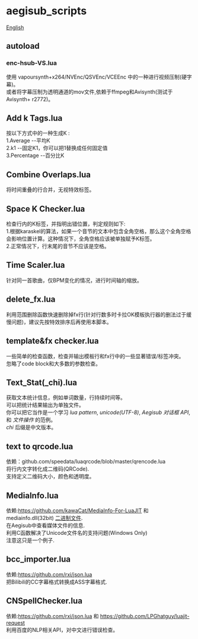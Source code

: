 # aegisub_scripts  

[English](./README.en.md) 

## autoload  
### enc-hsub-VS.lua
使用 vapoursynth+x264/NVEnc/QSVEnc/VCEEnc 中的一种进行视频压制(硬字幕)。  
或者将字幕压制为透明通道的mov文件,依赖于ffmpeg和Avisynth(测试于Avisynth+ r2772)。

## Add k Tags.lua  
按以下方式中的一种生成K :  
1.Average     --平均K  
2.k1          --固定K1，你可以把1替换成任何固定值  
3.Percentage  --百分比K  

## Combine Overlaps.lua  
将时间重叠的行合并，无视特效标签。  

## Space K Checker.lua
检查行内的K标签，并指明出错位置，判定规则如下:  
1.根据karaskel的算法，如果一个音节的文本中包含全角空格，那么这个全角空格会影响位置计算。这种情况下，全角空格应该被单独赋予K标签。  
2.正常情况下，行末尾的音节不应该是空格。  

## Time Scaler.lua  
针对同一首歌曲，仅BPM变化的情况，进行时间轴的缩放。  

## delete_fx.lua  
利用范围删除函数快速删除掉fx行(针对行数多时卡拉OK模板执行器的删法过于缓慢问题)，建议先按特效排序后再使用本脚本。   
  
## template&fx checker.lua  
一些简单的检查函数，检查并输出模板行和fx行中的一些显著错误/标签冲突。  
忽略了code block和大多数的参数检查。  

## Text_Stat(\_chi).lua    
获取文本统计信息，例如单词数量，行持续时间等。  
可以把统计结果输出为单独文件。  
你可以把它当作是一个学习 _lua pattern_, _unicode(UTF-8)_, _Aegisub 对话框 API_, 和 _文件操作_ 的范例。  
 _chi_ 后缀是中文版本。  

## text to qrcode.lua    
依赖：github.com/speedata/luaqrcode/blob/master/qrencode.lua  
将行内文字转化成二维码(QRCode).  
支持定义二维码大小，颜色和透明度。  

## MediaInfo.lua    
依赖:https://github.com/kawaCat/MediaInfo-For-LuaJIT 和 mediainfo.dll(32bit) [二进制文件](https://mediaarea.net/download/binary/libmediainfo0/20.03/MediaInfo_DLL_20.03_Windows_i386_WithoutInstaller.7z).   
在Aegisub中查看媒体文件的信息.   
利用C函数解决了Unicode文件名的支持问题(Windows Only)  
注意这只是一个例子.   

## bcc_importer.lua   
依赖:https://github.com/rxi/json.lua  
把Bilibili的CC字幕格式转换成ASS字幕格式.  

## CNSpellChecker.lua   
依赖:https://github.com/rxi/json.lua 和 https://github.com/LPGhatguy/luajit-request    
利用百度的NLP相关API，对中文进行错误检查。   
